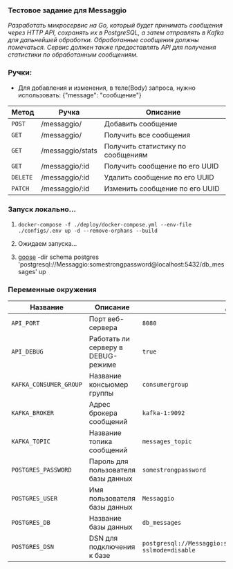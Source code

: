 ### Тестовое задание для Messaggio

*Разработать микросервис на Go, который будет принимать сообщения через HTTP API, сохранять их в PostgreSQL, 
а затем отправлять в Kafka для дальнейшей обработки. Обработанные сообщения должны помечаться. Сервис должен также 
предоставлять API для получения статистики по обработанным сообщениям.*

### Ручки:

- Для добавления и изменения, в теле(Body) запроса, нужно использовать: {"message": "сообщение"}

| Метод    | Ручка            | Описание                          |
|----------|------------------|-----------------------------------|
| `POST`   | /messaggio/      | Добавить сообщение                |
| `GET`    | /messaggio/      | Получить все сообщения            |
| `GET`    | /messaggio/stats | Получить статистику по сообщениям |
| `GET`    | /messaggio/:id   | Получить сообщение по его UUID    |
| `DELETE` | /messaggio/:id   | Удалить сообщение по его UUID     |
| `PATCH`  | /messaggio/:id   | Изменить сообщение по его UUID    |

### Запуск локально...

1. `docker-compose -f ./deploy/docker-compose.yml --env-file ./configs/.env up -d --remove-orphans --build`

2. Ожидаем запуска...

3. [goose](https://pressly.github.io/goose/installation/) -dir schema postgres 'postgresql://Messaggio:somestrongpassword@localhost:5432/db_messages' up

### Переменные окружения

| Название               | Описание                            | Дефолтное значение                                                                    |
|------------------------|-------------------------------------|---------------------------------------------------------------------------------------|
| `API_PORT`             | Порт веб-сервера                    | `8080`                                                                                |
| `API_DEBUG`            | Работать ли серверу в DEBUG-режиме  | `true`                                                                                |
| `KAFKA_CONSUMER_GROUP` | Название консьюмер группы           | `consumergroup`                                                                       |
| `KAFKA_BROKER`         | Адрес брокера сообщений             | `kafka-1:9092`                                                                        |
| `KAFKA_TOPIC`          | Название топика сообщений           | `messages_topic`                                                                      |
| `POSTGRES_PASSWORD`    | Пароль для пользователя базы данных | `somestrongpassword`                                                                  |
| `POSTGRES_USER`        | Имя пользователя базы данных        | `Messaggio`                                                                           |
| `POSTGRES_DB`          | Название базы данных                | `db_messages`                                                                         |
| `POSTGRES_DSN`         | DSN для подключения к базе          | `postgresql://Messaggio:somestrongpassword@postgres:5432/db_messages?sslmode=disable` |